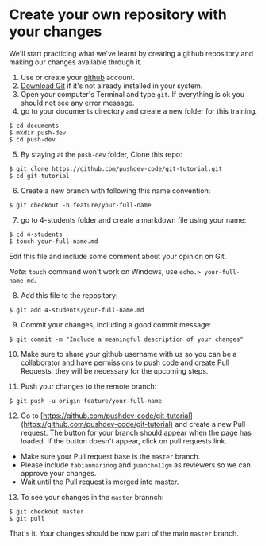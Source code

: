 # Create your own repository with your changes

We'll start practicing what we've learnt by creating a github repository and making our changes available through it.

1. Use or create your [github](https://github.com/) account.
2. [Download Git](https://git-scm.com/downloads) if it's not already installed in your system.
3. Open your computer's Terminal and type `git`.
If everything is ok you should not see any error message.
4. go to your documents directory and create a new folder for this training.

```
$ cd documents
$ mkdir push-dev
$ cd push-dev
```

5. By staying at the `push-dev` folder, Clone this repo:

```
$ git clone https://github.com/pushdev-code/git-tutorial.git
$ cd git-tutorial
```
6. Create a new branch with following this name convention:

```
$ git checkout -b feature/your-full-name
```

7. go to 4-students folder and create a markdown file using your name:

```
$ cd 4-students
$ touch your-full-name.md
```

Edit this file and include some comment about your opinion on Git.

*Note*: `touch` command won't work on Windows, use `echo.> your-full-name.md`.

8. Add this file to the repository:

```
$ git add 4-students/your-full-name.md
```

9. Commit your changes, including a good commit message:

```
$ git commit -m "Include a meaningful description of your changes"
```

10. Make sure to share your github username with us so you can be a collaborator and have permissions to push code and create Pull Requests, they will be necessary for the upcoming steps.

11. Push your changes to the remote branch:

```
$ git push -u origin feature/your-full-name
```

12. Go to [https://github.com/pushdev-code/git-tutorial](https://github.com/pushdev-code/git-tutorial) and create a new Pull request. The button for your branch should appear when the page has loaded. If the button doesn't appear, click on pull requests link.

* Make sure your Pull request base is the `master` branch.
* Please include `fabianmarinog` and `juancho11gm` as reviewers so we can approve your changes.
* Wait until the Pull request is merged into master.

13. To see your changes in the `master` brannch:

```
$ git checkout master
$ git pull
```

That's it. Your changes should be now part of the main `master` branch.
